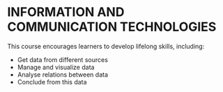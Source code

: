 ﻿# INFORMATION AND COMMUNICATION TECHNOLOGIES



This course encourages learners to develop lifelong skills, including:
-	Get data from different sources
-	Manage and visualize data 
-	Analyse relations between data
-	Conclude from this data
